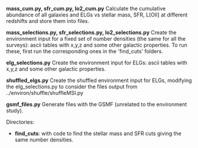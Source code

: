 **mass_cum.py, sfr_cum.py, lo2_cum.py** Calculate the cumulative abundance of all galaxies and ELGs vs stellar mass, SFR, L[OII] at different redshifts and store them into files.

**mass_selections.py, sfr_selections.py, lo2_selections.py** Create the environment input for a fixed set of number densities (the same for all the surveys): ascii tables with x,y,z and some other galactic properties. To run these, first run the corresponding ones in the 'find_cuts' folders.

**elg_selections.py** Create the environment input for ELGs: ascii tables with x,y,z and some other galactic properties.

**shuffled_elgs.py** Create the shuffled environment input for ELGs, modifying the elg_selections.py to consider the files output from ../environ/shuffle/shuffleMSI.py

**gsmf_files.py** Generate files with the GSMF (unrelated to the environment study).

Directories:
 * **find_cuts**: with code to find the stellar mass and SFR cuts giving the same number densities.

